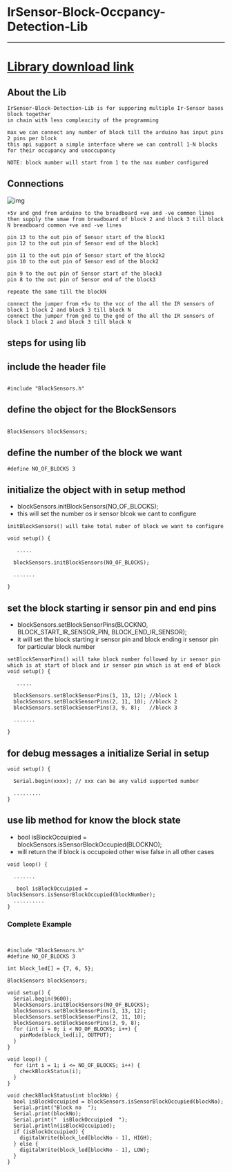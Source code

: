 # IrSensor-Block-Occpancy-Detection-Lib

---

# <a href="https://github.com/adarshkumarsingh83/IrSensor-Block-Occpancy-Detection-Lib/archive/production.zip"> Library download link </a>

## About the Lib
```
IrSensor-Block-Detection-Lib is for supporing multiple Ir-Sensor bases block together 
in chain with less complexcity of the programming 

max we can connect any number of block till the arduino has input pins 2 pins per block 
this api support a simple interface where we can controll 1-N blocks for their occupancy and unoccupancy 

NOTE: block number will start from 1 to the nax number configured 

```


## Connections

![img](/image/connections.JPG)
```
+5v and gnd from arduino to the breadboard +ve and -ve common lines 
then supply the smae from breadboard of block 2 and block 3 till block N breadboard common +ve and -ve lines 

pin 13 to the out pin of Sensor start of the block1
pin 12 to the out pin of Sensor end of the block1

pin 11 to the out pin of Sensor start of the block2
pin 10 to the out pin of Sensor end of the block2

pin 9 to the out pin of Sensor start of the block3
pin 8 to the out pin of Sensor end of the block3

repeate the same till the blockN 

connect the jumper from +5v to the vcc of the all the IR sensors of block 1 block 2 and block 3 till block N 
connect the jumper from gnd to the gnd of the all the IR sensors of block 1 block 2 and block 3 till block N

```


## steps for using lib

## include the header file
```

#include "BlockSensors.h"
```

## define the object for the BlockSensors
```

BlockSensors blockSensors;

```

## define the number of the block we want 
```
#define NO_OF_BLOCKS 3
```


## initialize the object with in setup method
*   blockSensors.initBlockSensors(NO_OF_BLOCKS);
* this will set the number os ir sensor blcok we cant to configure 
```
initBlockSensors() will take total nuber of block we want to configure 

void setup() {
  
   .....

  blockSensors.initBlockSensors(NO_OF_BLOCKS);

  .......

}
```

## set the block starting ir sensor pin and end pins 
*    blockSensors.setBlockSensorPins(BLOCKNO, BLOCK_START_IR_SENSOR_PIN, BLOCK_END_IR_SENSOR);
*  it will set the block starting ir sensor  pin and block ending ir sensor  pin for particular block number 
```
setBlockSensorPins() will take block number followed by ir sensor pin which is at start of block and ir sensor pin which is at end of block 
void setup() {
  
   .....

  blockSensors.setBlockSensorPins(1, 13, 12); //block 1
  blockSensors.setBlockSensorPins(2, 11, 10); //block 2
  blockSensors.setBlockSensorPins(3, 9, 8);   //block 3

  .......

}
```

## for debug messages a initialize Serial in setup
```
void setup() {
  
  Serial.begin(xxxx); // xxx can be any valid supported number 

  .........
}

```

## use lib method for know the block state
* bool isBlockOccuipied = blockSensors.isSensorBlockOccupied(BLOCKNO); 
* will return the if block is occupoied other wise false in all other cases 
```
void loop() {
  
  .......
  
   bool isBlockOccuipied = blockSensors.isSensorBlockOccupied(blockNumber);
  ..........
}
```

### Complete Example
```


#include "BlockSensors.h"
#define NO_OF_BLOCKS 3

int block_led[] = {7, 6, 5};

BlockSensors blockSensors;

void setup() {
  Serial.begin(9600);
  blockSensors.initBlockSensors(NO_OF_BLOCKS);
  blockSensors.setBlockSensorPins(1, 13, 12);
  blockSensors.setBlockSensorPins(2, 11, 10);
  blockSensors.setBlockSensorPins(3, 9, 8);
  for (int i = 0; i < NO_OF_BLOCKS; i++) {
    pinMode(block_led[i], OUTPUT);
  }
}

void loop() {
  for (int i = 1; i <= NO_OF_BLOCKS; i++) {
    checkBlockStatus(i);
  }
}

void checkBlockStatus(int blockNo) {
  bool isBlockOccuipied = blockSensors.isSensorBlockOccupied(blockNo);
  Serial.print("Block no  ");
  Serial.print(blockNo);
  Serial.print("  isBlockOccuipied  ");
  Serial.println(isBlockOccuipied);
  if (isBlockOccuipied) {
    digitalWrite(block_led[blockNo - 1], HIGH);
  } else {
    digitalWrite(block_led[blockNo - 1], LOW);
  }
}

```
